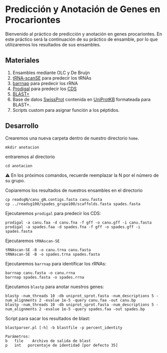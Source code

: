 # Predicción y Anotación de Genes en Procariontes

Bienvenido al práctico de predicción y anotación en genes procariontes. 
En este práctico será la continuación de su práctico de ensamble, 
por lo que utilizaremos los resultados de sus ensambles.

## Materiales

1. Ensambles mediante OLC y De Bruijn
2. [tRNA-scanSE](https://www.ncbi.nlm.nih.gov/pmc/articles/PMC6768409/) para predecir los tRNAs
3. [barrnap](https://github.com/tseemann/barrnap) para predecir los rRNA
4. [Prodigal](https://github.com/hyattpd/prodigal/wiki) para predecir los [CDS](https://www.uniprot.org/help/cds_protein_definition)
5. [BLAST+](https://www.ncbi.nlm.nih.gov/books/NBK279690/)
6. Base de datos [SwissProt](https://www.expasy.org/resources/uniprotkb-swiss-prot) contenida en [UniProtKB](https://www.uniprot.org/) formateada para BLAST+.
7. Scripts custom para asignar función a los péptidos.

  
   
## Desarrollo

Crearemos una nueva carpeta dentro de nuestro directorio `home`.

    mkdir anotacion
    
entraremos al directorio

    cd anotacion

:warning: En los próximos comandos, recuerde reemplazar la N por el número de su grupo.


Copiaremos los resultados de nuestros ensambles en el directorio
    
    cp readsgN/canu_gN.contigs.fasta canu.fasta
    cp ../readsg100/spades_grupo100/scaffolds.fasta spades.fasta

Ejecutaremos `prodigal` para predecir los CDS:

    prodigal -a canu.faa -d canu.fna -f gff -o canu.gff -i canu.fasta
    prodigal -a spades.faa -d spades.fna -f gff -o spades.gff -i spades.fasta
  
Ejecutaremos `tRNAscan-SE`

    tRNAscan-SE -B -o canu.trna canu.fasta
    tRNAscan-SE -B -o spades.trna spades.fasta

Ejecutaremos `barrnap` para identificar los rRNAs:
  
    barrnap canu.fasta -o canu.rrna
    barrnap spades.fasta -o spades.rrna

Ejecutamos `blastp` para anotar nuestros genes:

    blastp -num_threads 10 -db uniprot_sprot.fasta -num_descriptions 5 -num_alignments 2 -evalue 1e-5 -query canu.faa -out canu.bp
    blastp -num_threads 10 -db uniprot_sprot.fasta -num_descriptions 5 -num_alignments 2 -evalue 1e-5 -query spades.faa -out spades.bp
    

Script para sacar los resultados de blast:

    blastparser.pl [-h] -b blastfile -p percent_identity  
    
    Parámetros:
    b	file	Archivo de salida de blast
    p	int   porcentaje de identidad [por defecto 35]

  

    
